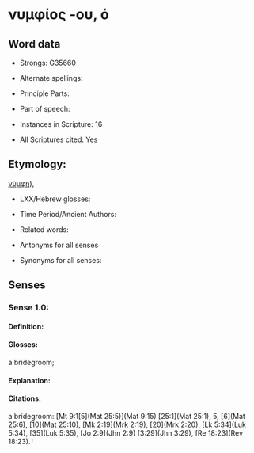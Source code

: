 # νυμφίος -ου, ὁ

<!-- Status: S2=NeedsEdits -->
<!-- Lexica used for edits:   -->

## Word data

* Strongs: G35660

* Alternate spellings:



* Principle Parts: 


* Part of speech: 


* Instances in Scripture: 16

* All Scriptures cited: Yes

## Etymology: 

[νύμφη]()),

* LXX/Hebrew glosses: 


* Time Period/Ancient Authors: 


* Related words: 

* Antonyms for all senses

* Synonyms for all senses: 


## Senses 


### Sense  1.0: 

#### Definition: 

#### Glosses: 

a bridegroom; 

#### Explanation: 


#### Citations: 

a bridegroom: [Mt 9:1[5](Mat 25:5)](Mat 9:15) [25:1](Mat 25:1), 5, [6](Mat 25:6), [10](Mat 25:10), [Mk 2:19](Mrk 2:19), [20](Mrk 2:20), [Lk 5:34](Luk 5:34), [35](Luk 5:35), [Jo 2:9](Jhn 2:9) [3:29](Jhn 3:29), [Re 18:23](Rev 18:23).†
